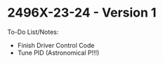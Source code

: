 # 2496X-23-24 - Version 1

To-Do List/Notes:
- Finish Driver Control Code
- Tune PID (Astronomical P!!!)
